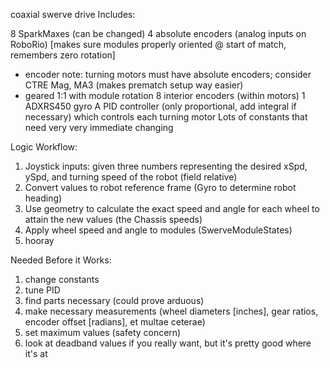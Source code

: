 coaxial swerve drive
Includes:

8 SparkMaxes (can be changed) 
4 absolute encoders (analog inputs on RoboRio) [makes sure modules properly oriented @ start of match, remembers zero rotation] 
- encoder note: turning motors must have absolute encoders; consider CTRE Mag, MA3 (makes prematch setup way easier)
- geared 1:1 with module rotation
8 interior encoders (within motors)
1 ADXRS450 gyro
A PID controller (only proportional, add integral if necessary) which controls each turning motor
Lots of constants that need very very immediate changing


Logic Workflow:

1. Joystick inputs: given three numbers representing the desired xSpd, ySpd, and turning speed of the robot (field relative)
2. Convert values to robot reference frame (Gyro to determine robot heading)
3. Use geometry to calculate the exact speed and angle for each  wheel to attain the new values (the Chassis speeds)
4. Apply wheel speed and angle to modules (SwerveModuleStates)
5. hooray

Needed Before it Works:
1. change constants
2. tune PID
3. find parts necessary (could prove arduous)
4. make necessary measurements (wheel diameters [inches], gear ratios, encoder offset [radians], et multae ceterae)
5. set maximum values (safety concern)
6. look at deadband values if you really want, but it's pretty good where it's at